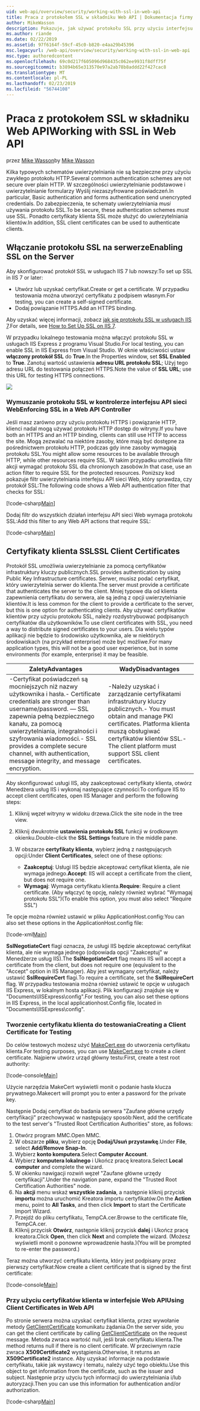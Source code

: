 ```yaml
---
uid: web-api/overview/security/working-with-ssl-in-web-api
title: Praca z protokołem SSL w składniku Web API | Dokumentacja firmy Microsoft
author: MikeWasson
description: Pokazuje, jak używać protokołu SSL przy użyciu interfejsu API sieci Web platformy ASP.NET, w tym o korzystaniu z certyfikatów klientów SSL.
ms.author: riande
ms.date: 02/22/2019
ms.assetid: 97f6164f-59cf-45c0-b820-e4aa29b45396
msc.legacyurl: /web-api/overview/security/working-with-ssl-in-web-api
msc.type: authoredcontent
ms.openlocfilehash: 69c0d217f605096d968435c062ee9931f8dff75f
ms.sourcegitcommit: b3894b65e313570e97a2ab78b8addd22f427cac8
ms.translationtype: MT
ms.contentlocale: pl-PL
ms.lasthandoff: 02/23/2019
ms.locfileid: "56744108"
---
```

<a name="working-with-ssl-in-web-api"></a><span data-ttu-id="bf32c-103">Praca z protokołem SSL w składniku Web API</span><span class="sxs-lookup"><span data-stu-id="bf32c-103">Working with SSL in Web API</span></span>
====================
<span data-ttu-id="bf32c-104">przez [Mike Wasson](https://github.com/MikeWasson)</span><span class="sxs-lookup"><span data-stu-id="bf32c-104">by [Mike Wasson](https://github.com/MikeWasson)</span></span>

<span data-ttu-id="bf32c-105">Kilka typowych schematów uwierzytelniania nie są bezpieczne przy użyciu zwykłego protokołu HTTP.</span><span class="sxs-lookup"><span data-stu-id="bf32c-105">Several common authentication schemes are not secure over plain HTTP.</span></span> <span data-ttu-id="bf32c-106">W szczególności uwierzytelnianie podstawowe i uwierzytelnianie formularzy Wyślij niezaszyfrowane poświadczeń.</span><span class="sxs-lookup"><span data-stu-id="bf32c-106">In particular, Basic authentication and forms authentication send unencrypted credentials.</span></span> <span data-ttu-id="bf32c-107">Do zabezpieczenia, te schematy uwierzytelniania *musi* używania protokołu SSL.</span><span class="sxs-lookup"><span data-stu-id="bf32c-107">To be secure, these authentication schemes *must* use SSL.</span></span> <span data-ttu-id="bf32c-108">Ponadto certyfikaty klienta SSL może służyć do uwierzytelniania klientów.</span><span class="sxs-lookup"><span data-stu-id="bf32c-108">In addition, SSL client certificates can be used to authenticate clients.</span></span>

## <a name="enabling-ssl-on-the-server"></a><span data-ttu-id="bf32c-109">Włączanie protokołu SSL na serwerze</span><span class="sxs-lookup"><span data-stu-id="bf32c-109">Enabling SSL on the Server</span></span>

<span data-ttu-id="bf32c-110">Aby skonfigurować protokół SSL w usługach IIS 7 lub nowszy:</span><span class="sxs-lookup"><span data-stu-id="bf32c-110">To set up SSL in IIS 7 or later:</span></span>

- <span data-ttu-id="bf32c-111">Utwórz lub uzyskać certyfikat.</span><span class="sxs-lookup"><span data-stu-id="bf32c-111">Create or get a certificate.</span></span> <span data-ttu-id="bf32c-112">W przypadku testowania można utworzyć certyfikatu z podpisem własnym.</span><span class="sxs-lookup"><span data-stu-id="bf32c-112">For testing, you can create a self-signed certificate.</span></span>
- <span data-ttu-id="bf32c-113">Dodaj powiązanie HTTPS.</span><span class="sxs-lookup"><span data-stu-id="bf32c-113">Add an HTTPS binding.</span></span>

<span data-ttu-id="bf32c-114">Aby uzyskać więcej informacji, zobacz [jak się protokołu SSL w usługach IIS 7](https://www.iis.net/learn/manage/configuring-security/how-to-set-up-ssl-on-iis).</span><span class="sxs-lookup"><span data-stu-id="bf32c-114">For details, see [How to Set Up SSL on IIS 7](https://www.iis.net/learn/manage/configuring-security/how-to-set-up-ssl-on-iis).</span></span>

<span data-ttu-id="bf32c-115">W przypadku lokalnego testowania można włączyć protokołu SSL w usługach IIS Express z programu Visual Studio.</span><span class="sxs-lookup"><span data-stu-id="bf32c-115">For local testing, you can enable SSL in IIS Express from Visual Studio.</span></span> <span data-ttu-id="bf32c-116">W oknie właściwości ustaw **włączony protokół SSL** do **True**.</span><span class="sxs-lookup"><span data-stu-id="bf32c-116">In the Properties window, set **SSL Enabled** to **True**.</span></span> <span data-ttu-id="bf32c-117">Zanotuj wartość ustawienia **adresu URL protokołu SSL**; Użyj tego adresu URL do testowania połączeń HTTPS.</span><span class="sxs-lookup"><span data-stu-id="bf32c-117">Note the value of **SSL URL**; use this URL for testing HTTPS connections.</span></span>

![](working-with-ssl-in-web-api/_static/image1.png)

### <a name="enforcing-ssl-in-a-web-api-controller"></a><span data-ttu-id="bf32c-118">Wymuszanie protokołu SSL w kontrolerze interfejsu API sieci Web</span><span class="sxs-lookup"><span data-stu-id="bf32c-118">Enforcing SSL in a Web API Controller</span></span>

<span data-ttu-id="bf32c-119">Jeśli masz zarówno przy użyciu protokołu HTTPS i powiązanie HTTP, klienci nadal mogą używać protokołu HTTP dostęp do witryny.</span><span class="sxs-lookup"><span data-stu-id="bf32c-119">If you have both an HTTPS and an HTTP binding, clients can still use HTTP to access the site.</span></span> <span data-ttu-id="bf32c-120">Mogą zezwalać na niektóre zasoby, które mają być dostępne za pośrednictwem protokołu HTTP, podczas gdy inne zasoby wymagają protokołu SSL.</span><span class="sxs-lookup"><span data-stu-id="bf32c-120">You might allow some resources to be available through HTTP, while other resources require SSL.</span></span> <span data-ttu-id="bf32c-121">W takim przypadku umożliwia filtr akcji wymagać protokołu SSL dla chronionych zasobów.</span><span class="sxs-lookup"><span data-stu-id="bf32c-121">In that case, use an action filter to require SSL for the protected resources.</span></span> <span data-ttu-id="bf32c-122">Poniższy kod pokazuje filtr uwierzytelniania interfejsu API sieci Web, który sprawdza, czy protokół SSL:</span><span class="sxs-lookup"><span data-stu-id="bf32c-122">The following code shows a Web API authentication filter that checks for SSL:</span></span>

[!code-csharp[Main](working-with-ssl-in-web-api/samples/sample1.cs)]

<span data-ttu-id="bf32c-123">Dodaj filtr do wszystkich działań interfejsu API sieci Web wymaga protokołu SSL:</span><span class="sxs-lookup"><span data-stu-id="bf32c-123">Add this filter to any Web API actions that require SSL:</span></span>

[!code-csharp[Main](working-with-ssl-in-web-api/samples/sample2.cs)]

## <a name="ssl-client-certificates"></a><span data-ttu-id="bf32c-124">Certyfikaty klienta SSL</span><span class="sxs-lookup"><span data-stu-id="bf32c-124">SSL Client Certificates</span></span>

<span data-ttu-id="bf32c-125">Protokół SSL umożliwia uwierzytelnianie za pomocą certyfikatów infrastruktury kluczy publicznych.</span><span class="sxs-lookup"><span data-stu-id="bf32c-125">SSL provides authentication by using Public Key Infrastructure certificates.</span></span> <span data-ttu-id="bf32c-126">Serwer, musisz podać certyfikat, który uwierzytelnia serwer do klienta.</span><span class="sxs-lookup"><span data-stu-id="bf32c-126">The server must provide a certificate that authenticates the server to the client.</span></span> <span data-ttu-id="bf32c-127">Mniej typowe dla od klienta zapewnienia certyfikatu do serwera, ale są jedną z opcji uwierzytelnianie klientów.</span><span class="sxs-lookup"><span data-stu-id="bf32c-127">It is less common for the client to provide a certificate to the server, but this is one option for authenticating clients.</span></span> <span data-ttu-id="bf32c-128">Aby używać certyfikatów klientów przy użyciu protokołu SSL, należy rozdystrybuować podpisanych certyfikatów dla użytkowników.</span><span class="sxs-lookup"><span data-stu-id="bf32c-128">To use client certificates with SSL, you need a way to distribute signed certificates to your users.</span></span> <span data-ttu-id="bf32c-129">Dla wielu typów aplikacji nie będzie to środowisko użytkownika, ale w niektórych środowiskach (na przykład enterprise) może być możliwe.</span><span class="sxs-lookup"><span data-stu-id="bf32c-129">For many application types, this will not be a good user experience, but in some environments (for example, enterprise) it may be feasible.</span></span>

| <span data-ttu-id="bf32c-130">Zalety</span><span class="sxs-lookup"><span data-stu-id="bf32c-130">Advantages</span></span> | <span data-ttu-id="bf32c-131">Wady</span><span class="sxs-lookup"><span data-stu-id="bf32c-131">Disadvantages</span></span> |
| --- | --- |
| <span data-ttu-id="bf32c-132">-Certyfikat poświadczeń są mocniejszych niż nazwy użytkownika i hasła.</span><span class="sxs-lookup"><span data-stu-id="bf32c-132">- Certificate credentials are stronger than username/password.</span></span> <span data-ttu-id="bf32c-133">— SSL zapewnia pełną bezpiecznego kanału, za pomocą uwierzytelniania, integralności i szyfrowania wiadomości.</span><span class="sxs-lookup"><span data-stu-id="bf32c-133">- SSL provides a complete secure channel, with authentication, message integrity, and message encryption.</span></span> | <span data-ttu-id="bf32c-134">-Należy uzyskać i zarządzanie certyfikatami infrastruktury kluczy publicznych.</span><span class="sxs-lookup"><span data-stu-id="bf32c-134">- You must obtain and manage PKI certificates.</span></span> <span data-ttu-id="bf32c-135">Platforma klienta muszą obsługiwać certyfikatów klientów SSL.</span><span class="sxs-lookup"><span data-stu-id="bf32c-135">- The client platform must support SSL client certificates.</span></span> |

<span data-ttu-id="bf32c-136">Aby skonfigurować usługi IIS, aby zaakceptować certyfikaty klienta, otwórz Menedżera usług IIS i wykonaj następujące czynności:</span><span class="sxs-lookup"><span data-stu-id="bf32c-136">To configure IIS to accept client certificates, open IIS Manager and perform the following steps:</span></span>

1. <span data-ttu-id="bf32c-137">Kliknij węzeł witryny w widoku drzewa.</span><span class="sxs-lookup"><span data-stu-id="bf32c-137">Click the site node in the tree view.</span></span>
2. <span data-ttu-id="bf32c-138">Kliknij dwukrotnie **ustawienia protokołu SSL** funkcji w środkowym okienku.</span><span class="sxs-lookup"><span data-stu-id="bf32c-138">Double-click the **SSL Settings** feature in the middle pane.</span></span>
3. <span data-ttu-id="bf32c-139">W obszarze **certyfikaty klienta**, wybierz jedną z następujących opcji:</span><span class="sxs-lookup"><span data-stu-id="bf32c-139">Under **Client Certificates**, select one of these options:</span></span> 

    - <span data-ttu-id="bf32c-140">**Zaakceptuj**: Usługi IIS będzie akceptować certyfikat klienta, ale nie wymaga jednego.</span><span class="sxs-lookup"><span data-stu-id="bf32c-140">**Accept**: IIS will accept a certificate from the client, but does not require one.</span></span>
    - <span data-ttu-id="bf32c-141">**Wymagaj**: Wymaga certyfikatu klienta.</span><span class="sxs-lookup"><span data-stu-id="bf32c-141">**Require**: Require a client certificate.</span></span> <span data-ttu-id="bf32c-142">(Aby włączyć tę opcję, należy również wybrać "Wymagaj protokołu SSL")</span><span class="sxs-lookup"><span data-stu-id="bf32c-142">(To enable this option, you must also select "Require SSL")</span></span>

<span data-ttu-id="bf32c-143">Te opcje można również ustawić w pliku ApplicationHost.config:</span><span class="sxs-lookup"><span data-stu-id="bf32c-143">You can also set these options in the ApplicationHost.config file:</span></span>

[!code-xml[Main](working-with-ssl-in-web-api/samples/sample3.xml)]

<span data-ttu-id="bf32c-144">**SslNegotiateCert** flagi oznacza, że usługi IIS będzie akceptować certyfikat klienta, ale nie wymaga jednego (odpowiada opcji "Zaakceptuj" w Menedżerze usług IIS).</span><span class="sxs-lookup"><span data-stu-id="bf32c-144">The **SslNegotiateCert** flag means IIS will accept a certificate from the client, but does not require one (equivalent to the "Accept" option in IIS Manager).</span></span> <span data-ttu-id="bf32c-145">Aby jest wymagany certyfikat, należy ustawić **SslRequireCert** flagi.</span><span class="sxs-lookup"><span data-stu-id="bf32c-145">To require a certificate, set the **SslRequireCert** flag.</span></span> <span data-ttu-id="bf32c-146">W przypadku testowania można również ustawić te opcje w usługach IIS Express, w lokalnym hosta aplikacji. Plik konfiguracji znajduje się w "Documents\IISExpress\config".</span><span class="sxs-lookup"><span data-stu-id="bf32c-146">For testing, you can also set these options in IIS Express, in the local applicationhost.Config file, located in "Documents\IISExpress\config".</span></span>

### <a name="creating-a-client-certificate-for-testing"></a><span data-ttu-id="bf32c-147">Tworzenie certyfikatu klienta do testowania</span><span class="sxs-lookup"><span data-stu-id="bf32c-147">Creating a Client Certificate for Testing</span></span>

<span data-ttu-id="bf32c-148">Do celów testowych możesz użyć [MakeCert.exe](/windows/desktop/SecCrypto/makecert) do utworzenia certyfikatu klienta.</span><span class="sxs-lookup"><span data-stu-id="bf32c-148">For testing purposes, you can use [MakeCert.exe](/windows/desktop/SecCrypto/makecert) to create a client certificate.</span></span> <span data-ttu-id="bf32c-149">Najpierw utwórz urząd główny testu:</span><span class="sxs-lookup"><span data-stu-id="bf32c-149">First, create a test root authority:</span></span>

[!code-console[Main](working-with-ssl-in-web-api/samples/sample4.cmd)]

<span data-ttu-id="bf32c-150">Użycie narzędzia MakeCert wyświetli monit o podanie hasła klucza prywatnego.</span><span class="sxs-lookup"><span data-stu-id="bf32c-150">Makecert will prompt you to enter a password for the private key.</span></span>

<span data-ttu-id="bf32c-151">Następnie Dodaj certyfikat do badania serwera "Zaufane główne urzędy certyfikacji" przechowywać w następujący sposób:</span><span class="sxs-lookup"><span data-stu-id="bf32c-151">Next, add the certificate to the test server's "Trusted Root Certification Authorities" store, as follows:</span></span>

1. <span data-ttu-id="bf32c-152">Otwórz program MMC.</span><span class="sxs-lookup"><span data-stu-id="bf32c-152">Open MMC.</span></span>
2. <span data-ttu-id="bf32c-153">W obszarze **pliku**, wybierz opcję **Dodaj/Usuń przystawkę**.</span><span class="sxs-lookup"><span data-stu-id="bf32c-153">Under **File**, select **Add/Remove Snap-In**.</span></span>
3. <span data-ttu-id="bf32c-154">Wybierz **konto komputera**.</span><span class="sxs-lookup"><span data-stu-id="bf32c-154">Select **Computer Account**.</span></span>
4. <span data-ttu-id="bf32c-155">Wybierz **komputera lokalnego** i Ukończ pracę kreatora.</span><span class="sxs-lookup"><span data-stu-id="bf32c-155">Select **Local computer** and complete the wizard.</span></span>
5. <span data-ttu-id="bf32c-156">W okienku nawigacji rozwiń węzeł "Zaufane główne urzędy certyfikacji".</span><span class="sxs-lookup"><span data-stu-id="bf32c-156">Under the navigation pane, expand the "Trusted Root Certification Authorities" node.</span></span>
6. <span data-ttu-id="bf32c-157">Na **akcji** menu wskaż **wszystkie zadania**, a następnie kliknij przycisk **importu** można uruchomić Kreatora importu certyfikatów.</span><span class="sxs-lookup"><span data-stu-id="bf32c-157">On the **Action** menu, point to **All Tasks**, and then click **Import** to start the Certificate Import Wizard.</span></span>
7. <span data-ttu-id="bf32c-158">Przejdź do pliku certyfikatu, TempCA.cer.</span><span class="sxs-lookup"><span data-stu-id="bf32c-158">Browse to the certificate file, TempCA.cer.</span></span>
8. <span data-ttu-id="bf32c-159">Kliknij przycisk **Otwórz**, następnie kliknij przycisk **dalej** i Ukończ pracę kreatora.</span><span class="sxs-lookup"><span data-stu-id="bf32c-159">Click **Open**, then click **Next** and complete the wizard.</span></span> <span data-ttu-id="bf32c-160">(Możesz wyświetli monit o ponowne wprowadzenie hasła.)</span><span class="sxs-lookup"><span data-stu-id="bf32c-160">(You will be prompted to re-enter the password.)</span></span>

<span data-ttu-id="bf32c-161">Teraz można utworzyć certyfikatu klienta, który jest podpisany przez pierwszy certyfikat:</span><span class="sxs-lookup"><span data-stu-id="bf32c-161">Now create a client certificate that is signed by the first certificate:</span></span>

[!code-console[Main](working-with-ssl-in-web-api/samples/sample5.cmd)]

### <a name="using-client-certificates-in-web-api"></a><span data-ttu-id="bf32c-162">Przy użyciu certyfikatów klienta w interfejsie Web API</span><span class="sxs-lookup"><span data-stu-id="bf32c-162">Using Client Certificates in Web API</span></span>

<span data-ttu-id="bf32c-163">Po stronie serwera można uzyskać certyfikat klienta, przez wywołanie metody [GetClientCertificate](https://msdn.microsoft.com/library/system.net.http.httprequestmessageextensions.getclientcertificate.aspx) komunikatu żądania.</span><span class="sxs-lookup"><span data-stu-id="bf32c-163">On the server side, you can get the client certificate by calling [GetClientCertificate](https://msdn.microsoft.com/library/system.net.http.httprequestmessageextensions.getclientcertificate.aspx) on the request message.</span></span> <span data-ttu-id="bf32c-164">Metoda zwraca wartość null, jeśli brak certyfikatu klienta.</span><span class="sxs-lookup"><span data-stu-id="bf32c-164">The method returns null if there is no client certificate.</span></span> <span data-ttu-id="bf32c-165">W przeciwnym razie zwraca **X509Certificate2** wystąpienia.</span><span class="sxs-lookup"><span data-stu-id="bf32c-165">Otherwise, it returns an **X509Certificate2** instance.</span></span> <span data-ttu-id="bf32c-166">Aby uzyskać informacje na podstawie certyfikatu, takie jak wystawcy i tematu, należy użyć tego obiektu.</span><span class="sxs-lookup"><span data-stu-id="bf32c-166">Use this object to get information from the certificate, such as the issuer and subject.</span></span> <span data-ttu-id="bf32c-167">Następnie przy użyciu tych informacji do uwierzytelniania i/lub autoryzacji.</span><span class="sxs-lookup"><span data-stu-id="bf32c-167">Then you can use this information for authentication and/or authorization.</span></span>

[!code-csharp[Main](working-with-ssl-in-web-api/samples/sample6.cs)]
